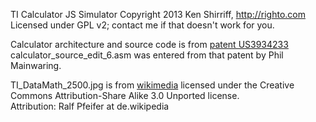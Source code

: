 TI Calculator JS Simulator
Copyright 2013 Ken Shirriff, http://righto.com
Licensed under GPL v2; contact me if that doesn't work for you.

Calculator architecture and source code is from [patent US3934233](https://www.google.com/patents/US3934233)
calculator_source_edit_6.asm was entered from that patent by Phil Mainwaring.

TI_DataMath_2500.jpg is from [wikimedia](http://commons.wikimedia.org/wiki/File:TI_DataMath_2500.jpg) licensed under the Creative Commons Attribution-Share Alike 3.0 Unported license.  
Attribution: Ralf Pfeifer at de.wikipedia
